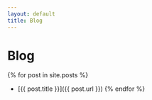 ```yaml
---
layout: default
title: Blog
---
```


# Blog

{% for post in site.posts %}
- [{{ post.title }}]({{ post.url }})
{% endfor %}